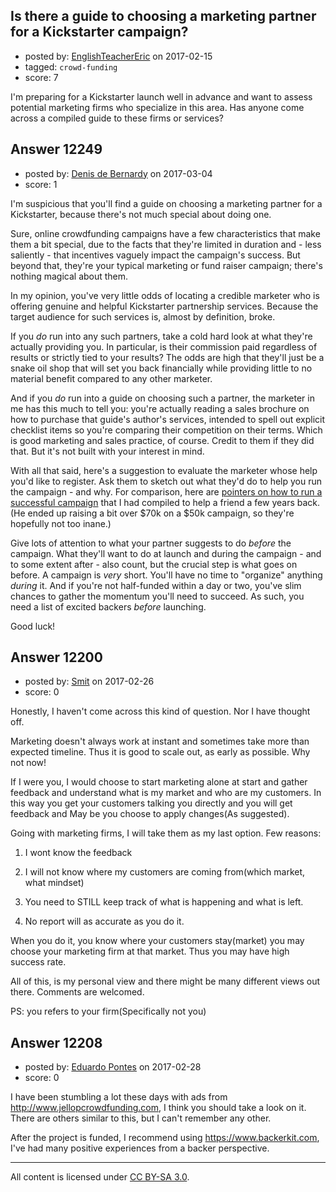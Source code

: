 ## Is there a guide to choosing a marketing partner for a Kickstarter campaign?

- posted by: [EnglishTeacherEric](https://stackexchange.com/users/5396711/englishteachereric) on 2017-02-15
- tagged: `crowd-funding`
- score: 7

I'm preparing for a Kickstarter launch well in advance and want to assess potential marketing firms who specialize in this area. Has anyone come across a compiled guide to these firms or services?


## Answer 12249

- posted by: [Denis de Bernardy](https://stackexchange.com/users/182468/denis-de-bernardy) on 2017-03-04
- score: 1

I'm suspicious that you'll find a guide on choosing a marketing partner for a Kickstarter, because there's not much special about doing one.

Sure, online crowdfunding campaigns have a few characteristics that make them a bit special, due to the facts that they're limited in duration and - less saliently - that incentives vaguely impact the campaign's success. But beyond that, they're your typical marketing or fund raiser campaign; there's nothing magical about them.

In my opinion, you've very little odds of locating a credible marketer who is offering genuine and helpful Kickstarter partnership services. Because the target audience for such services is, almost by definition, broke.

If you _do_ run into any such partners, take a cold hard look at what they're actually providing you. In particular, is their commission paid regardless of results or strictly tied to your results? The odds are high that they'll just be a snake oil shop that will set you back financially while providing little to no material benefit compared to any other marketer.

And if you _do_ run into a guide on choosing such a partner, the marketer in me has this much to tell you: you're actually reading a sales brochure on how to purchase that guide's author's services, intended to spell out explicit checklist items so you're comparing their competition on their terms. Which is good marketing and sales practice, of course. Credit to them if they did that. But it's not built with your interest in mind.

With all that said, here's a suggestion to evaluate the marketer whose help you'd like to register. Ask them to sketch out what they'd do to help you run the campaign - and why. For comparison, here are [pointers on how to run a successful campaign](https://startups.stackexchange.com/questions/4098/types-of-incentives-for-powerful-crowdfunding/) that I had compiled to help a friend a few years back. (He ended up raising a bit over $70k on a $50k campaign, so they're hopefully not too inane.)

Give lots of attention to what your partner suggests to do _before_ the campaign. What they'll want to do at launch and during the campaign - and to some extent after - also count, but the crucial step is what goes on before. A campaign is _very_ short. You'll have no time to "organize" anything _during_ it. And if you're not half-funded within a day or two, you've slim chances to gather the momentum you'll need to succeed. As such, you need a list of excited backers _before_ launching.

Good luck!


## Answer 12200

- posted by: [Smit](https://stackexchange.com/users/7665731/smit) on 2017-02-26
- score: 0

Honestly, I haven't come across this kind of question. Nor I have thought off.

Marketing doesn't always work at instant and sometimes take more than expected timeline. Thus it is good to scale out, as early as possible. Why not now!

If I were you, I would choose to start marketing alone at start and gather feedback and understand what is my market and who are my customers. In this way you get your customers talking you directly and you will get feedback and May be you choose to apply changes(As suggested).

Going with marketing firms, I will take them as my last option. Few reasons:

1. I wont know the feedback

2. I will not know where my customers are coming from(which market, what mindset)

3. You need to STILL keep track of what is happening and what is left.

4. No report will as accurate as you do it.

When you do it, you know where your customers stay(market) you may choose your marketing firm at that market. Thus you may have high success rate.

All of this, is my personal view and there might be many different views out there. Comments are welcomed.

PS: you refers to your firm(Specifically not you)


## Answer 12208

- posted by: [Eduardo Pontes](https://stackexchange.com/users/10333676/eduardo-pontes) on 2017-02-28
- score: 0

I have been stumbling a lot these days with ads from http://www.jellopcrowdfunding.com, I think you should take a look on it. There are others similar to this, but I can't remember any other.

After the project is funded, I recommend using https://www.backerkit.com, I've had many positive experiences from a backer perspective.



---

All content is licensed under [CC BY-SA 3.0](https://creativecommons.org/licenses/by-sa/3.0/).
